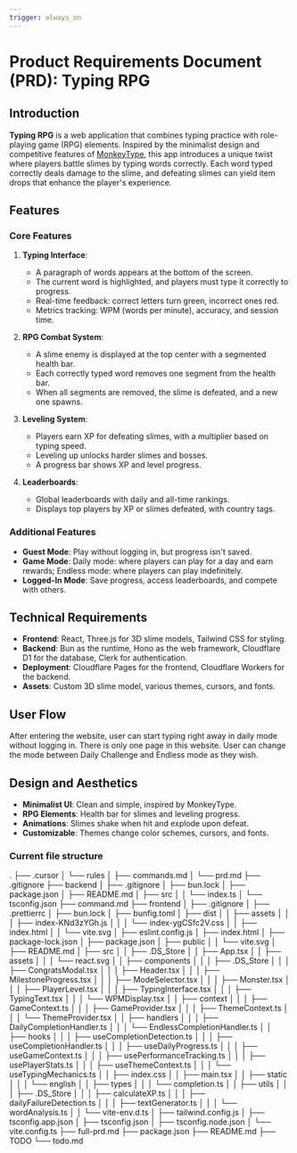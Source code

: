 ```yaml
---
trigger: always_on
---
```


# Product Requirements Document (PRD): Typing RPG

## Introduction

**Typing RPG** is a web application that combines typing practice with role-playing game (RPG) elements. Inspired by the minimalist design and competitive features of [MonkeyType](https://monkeytype.com/), this app introduces a unique twist where players battle slimes by typing words correctly. Each word typed correctly deals damage to the slime, and defeating slimes can yield item drops that enhance the player's experience.

## Features

### Core Features

1. **Typing Interface**:

   - A paragraph of words appears at the bottom of the screen.
   - The current word is highlighted, and players must type it correctly to progress.
   - Real-time feedback: correct letters turn green, incorrect ones red.
   - Metrics tracking: WPM (words per minute), accuracy, and session time.

2. **RPG Combat System**:

   - A slime enemy is displayed at the top center with a segmented health bar.
   - Each correctly typed word removes one segment from the health bar.
   - When all segments are removed, the slime is defeated, and a new one spawns.

3. **Leveling System**:

   - Players earn XP for defeating slimes, with a multiplier based on typing speed.
   - Leveling up unlocks harder slimes and bosses.
   - A progress bar shows XP and level progress.

4. **Leaderboards**:
   - Global leaderboards with daily and all-time rankings.
   - Displays top players by XP or slimes defeated, with country tags.

### Additional Features

- **Guest Mode**: Play without logging in, but progress isn't saved.
- **Game Mode**: Daily mode: where players can play for a day and earn rewards; Endless mode: where players can play indefinitely.
- **Logged-In Mode**: Save progress, access leaderboards, and compete with others.

## Technical Requirements

- **Frontend**: React, Three.js for 3D slime models, Tailwind CSS for styling.
- **Backend**: Bun as the runtime, Hono as the web framework, Cloudflare D1 for the database, Clerk for authentication.
- **Deployment**: Cloudflare Pages for the frontend, Cloudflare Workers for the backend.
- **Assets**: Custom 3D slime model, various themes, cursors, and fonts.

## User Flow

After entering the website, user can start typing right away in daily mode without logging in. There is only one page in this website. User can change the mode between Daily Challenge and Endless mode as they wish.

## Design and Aesthetics

- **Minimalist UI**: Clean and simple, inspired by MonkeyType.
- **RPG Elements**: Health bar for slimes and leveling progress.
- **Animations**: Slimes shake when hit and explode upon defeat.
- **Customizable**: Themes change color schemes, cursors, and fonts.

### Current file structure

.
├── .cursor
│   └── rules
│       ├── commands.md
│       └── prd.md
├── .gitignore
├── backend
│   ├── .gitignore
│   ├── bun.lock
│   ├── package.json
│   ├── README.md
│   ├── src
│   │   └── index.ts
│   └── tsconfig.json
├── command.md
├── frontend
│   ├── .gitignore
│   ├── .prettierrc
│   ├── bun.lock
│   ├── bunfig.toml
│   ├── dist
│   │   ├── assets
│   │   │   ├── index-KNd3zYGh.js
│   │   │   └── index-ygCSfc2V.css
│   │   ├── index.html
│   │   └── vite.svg
│   ├── eslint.config.js
│   ├── index.html
│   ├── package-lock.json
│   ├── package.json
│   ├── public
│   │   └── vite.svg
│   ├── README.md
│   ├── src
│   │   ├── .DS_Store
│   │   ├── App.tsx
│   │   ├── assets
│   │   │   └── react.svg
│   │   ├── components
│   │   │   ├── .DS_Store
│   │   │   ├── CongratsModal.tsx
│   │   │   ├── Header.tsx
│   │   │   ├── MilestoneProgress.tsx
│   │   │   ├── ModeSelector.tsx
│   │   │   ├── Monster.tsx
│   │   │   ├── PlayerLevel.tsx
│   │   │   ├── TypingInterface.tsx
│   │   │   ├── TypingText.tsx
│   │   │   └── WPMDisplay.tsx
│   │   ├── context
│   │   │   ├── GameContext.ts
│   │   │   ├── GameProvider.tsx
│   │   │   ├── ThemeContext.ts
│   │   │   └── ThemeProvider.tsx
│   │   ├── handlers
│   │   │   ├── DailyCompletionHandler.ts
│   │   │   └── EndlessCompletionHandler.ts
│   │   ├── hooks
│   │   │   ├── useCompletionDetection.ts
│   │   │   ├── useCompletionHandler.ts
│   │   │   ├── useDailyProgress.ts
│   │   │   ├── useGameContext.ts
│   │   │   ├── usePerformanceTracking.ts
│   │   │   ├── usePlayerStats.ts
│   │   │   ├── useThemeContext.ts
│   │   │   └── useTypingMechanics.ts
│   │   ├── index.css
│   │   ├── main.tsx
│   │   ├── static
│   │   │   └── english
│   │   ├── types
│   │   │   └── completion.ts
│   │   ├── utils
│   │   │   ├── .DS_Store
│   │   │   ├── calculateXP.ts
│   │   │   ├── dailyFailureDetection.ts
│   │   │   ├── textGenerator.ts
│   │   │   └── wordAnalysis.ts
│   │   └── vite-env.d.ts
│   ├── tailwind.config.js
│   ├── tsconfig.app.json
│   ├── tsconfig.json
│   ├── tsconfig.node.json
│   └── vite.config.ts
├── full-prd.md
├── package.json
├── README.md
├── TODO
└── todo.md